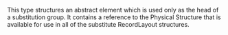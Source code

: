 This type structures an abstract element which is used only as the head of a substitution group. It contains a reference to the Physical Structure that is available for use in all of the substitute RecordLayout structures.